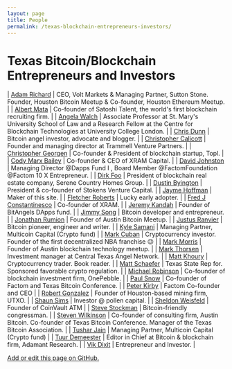 ```yaml
---
layout: page
title: People
permalink: /texas-blockchain-entrepreneurs-investors/
---
```


# Texas Bitcoin/Blockchain Entrepreneurs and Investors

| [Adam Richard](https://twitter.com/adamwrichard) | CEO, Volt Markets & Managing Partner, Sutton Stone. Founder, Houston Bitcoin Meetup & Co-founder, Houston Ethereum Meetup. |
| [Albert Mata](https://www.linkedin.com/in/albertmat27) | Co-founder of Satoshi Talent, the world's first blockchain recruiting firm. |
| [Angela Walch](https://twitter.com/angela_walch?lang=en) | Associate Professor at St. Mary's University School of Law and a Research Fellow at the Centre for Blockchain Technologies at University College London. |
| [Chris Dunn](https://chrisdunn.com/) | Bitcoin angel investor, advocate and blogger. |
| [Christopher Calicott](https://twitter.com/mecee) | Founder and managing director at Trammell Venture Partners. |
| [Christopher Georgen](https://twitter.com/c_georgen) | Co-founder & President of blockchain startup, Topl. |
| [Cody Marx Bailey](https://twitter.com/superphly) | Co-founder & CEO of XRAM Capital. |
| [David Johnston](https://angel.co/david-johnston) | Managing Director @Dapps Fund I , Board Member @FactomFoundation @Factom 10 X Entrepreneur. |
| [Dirk Foo](https://www.bloomberg.com/research/stocks/private/person.asp?personId=277109803&privcapId=276811901) | President of blockchain real estate company, Serene Country Homes Group. |
| [Dustin Byington](https://twitter.com/Dustin_Byington) | President & co-founder of Stokens Venture Capital. |
| [Jayme Hoffman](https://twitter.com/jhoff) | Maker of this site. |
| [Fletcher Roberts](https://twitter.com/tweetwithfletch) | Lucky early adopter. |
| [Fred J Constantinesco](https://twitter.com/fjccoin) | Co-founder of XRAM. |
| [Jeremy Kandah](https://twitter.com/jkandah) | Founder of BitAngels DApps fund. |
| [Jimmy Song](https://twitter.com/jimmysong) | Bitcoin developer and entrepreneur. |
| [Jonathan Rumion](https://twitter.com/willnavidson) | Founder of Austin Bitcoin Meetup. |
| [Justus Ranvier](https://twitter.com/blockinthechain?lang=en) | Bitcoin pioneer, engineer and writer. |
| [Kyle Samani](https://twitter.com/kylesamani) | Managing Partner, Multicoin Capital (Crypto fund) |
| [Mark Cuban](https://twitter.com/FortuneLedger/status/900777460626845696) | Cryptocurrency investor. Founder of the first decentralized NBA franchise 😉 |
| [Mark Morris](https://twitter.com/TarantulaTweets/) | Founder of Austin blockchain technology meetup. |
| [Mark Thorsen](https://angel.co/mark-thorsen) | Investment manager at Central Texas Angel Network. |
| [Matt Khoury](https://twitter.com/MEKhoko) | Cryptocurrency trader. Book reader. |
| [Matt Schaefer](https://twitter.com/repmattschaefer?lang=en) | Texas State Rep for. Sponsored favorable crypto regulation. |
| [Michael Robinson](https://twitter.com/MichaelRobison) | Co-founder of blockchain investment firm, OnePebble. |
| [Paul Snow](https://twitter.com/paulsnx2?ref_src=twsrc%5Egoogle%7Ctwcamp%5Eserp%7Ctwgr%5Eauthor) | Co-founder of Factom and Texas Bitcoin Conference.  |
| [Peter Kirby](https://angel.co/petermkirby) | Factom Co-founder and CEO |
| [Robert Gonzalez](https://www.linkedin.com/in/rob-gonzalez-908a0ba1/) | Founder of Houston-based mining firm, UTXO.  |
| [Shaun Sims](https://twitter.com/shaunsims) | Investor @ pollen capital. |
| [Sheldon Weisfeld](https://www.linkedin.com/in/sheldonweisfeld/) | Founder of CoinVault ATM |
| [Steve Stockman](https://twitter.com/SteveWorks4You?ref_src=twsrc%5Egoogle%7Ctwcamp%5Eserp%7Ctwgr%5Eauthor) | Bitcoin-friendly congressman. |
| [Steven Wilkinson](https://www.linkedin.com/in/wilkinsonsteven/) | Co-founder of consulting firm, Austin Bitcoin. Co-founder of Texas Bitcoin Conference. Manager of the Texas Bitcoin Association. |
| [Tushar Jain](https://www.linkedin.com/in/tushar-jain-a3662152/) | Managing Partner, Multicoin Capital (Crypto fund) |
| [Tuur Demeester](https://www.linkedin.com/in/tuurdemeester/) | Editor in Chief at Bitcoin & blockchain firm, Adamant Research. |
| [Vik Dixit](https://angel.co/vivek-dixit) | Entrepreneur and Investor. |


[Add or edit this page on GitHub.](https://github.com/jaymeh13/TexasToken/blob/master/people.md)

